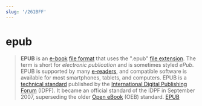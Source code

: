 ```yaml
---
slug: '/261BFF'
---
```


# epub

> **EPUB** is an [e-book](https://en.wikipedia.org/wiki/E-book 'E-book') [file format](https://en.wikipedia.org/wiki/File_format 'File format') that uses the ".epub" [file extension](https://en.wikipedia.org/wiki/File_extension 'File extension'). The term is short for _electronic publication_ and is sometimes styled _ePub_. EPUB is supported by many [e-readers](https://en.wikipedia.org/wiki/E-reader 'E-reader'), and compatible software is available for most smartphones, tablets, and computers. EPUB is a [technical standard](https://en.wikipedia.org/wiki/Technical_standard 'Technical standard') published by the [International Digital Publishing Forum](https://en.wikipedia.org/wiki/International_Digital_Publishing_Forum 'International Digital Publishing Forum') (IDPF). It became an official standard of the IDPF in September 2007, superseding the older [Open eBook](https://en.wikipedia.org/wiki/Open_eBook 'Open eBook') (OEB) standard. [EPUB](https://en.wikipedia.org/wiki/EPUB)
